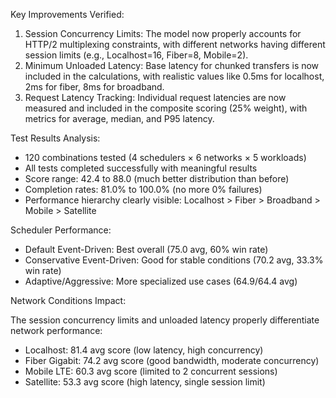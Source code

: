 Key Improvements Verified:

1. Session Concurrency Limits: The model now properly accounts for HTTP/2 multiplexing constraints, with different networks having different session limits
   (e.g., Localhost=16, Fiber=8, Mobile=2).
2. Minimum Unloaded Latency: Base latency for chunked transfers is now included in the calculations, with realistic values like 0.5ms for localhost, 2ms for
   fiber, 8ms for broadband.
3. Request Latency Tracking: Individual request latencies are now measured and included in the composite scoring (25% weight), with metrics for average,
   median, and P95 latency.

Test Results Analysis:

- 120 combinations tested (4 schedulers × 6 networks × 5 workloads)
- All tests completed successfully with meaningful results
- Score range: 42.4 to 88.0 (much better distribution than before)
- Completion rates: 81.0% to 100.0% (no more 0% failures)
- Performance hierarchy clearly visible: Localhost > Fiber > Broadband > Mobile > Satellite

Scheduler Performance:

- Default Event-Driven: Best overall (75.0 avg, 60% win rate)
- Conservative Event-Driven: Good for stable conditions (70.2 avg, 33.3% win rate)
- Adaptive/Aggressive: More specialized use cases (64.9/64.4 avg)

Network Conditions Impact:

The session concurrency limits and unloaded latency properly differentiate network performance:
- Localhost: 81.4 avg score (low latency, high concurrency)
- Fiber Gigabit: 74.2 avg score (good bandwidth, moderate concurrency)
- Mobile LTE: 60.3 avg score (limited to 2 concurrent sessions)
- Satellite: 53.3 avg score (high latency, single session limit)
